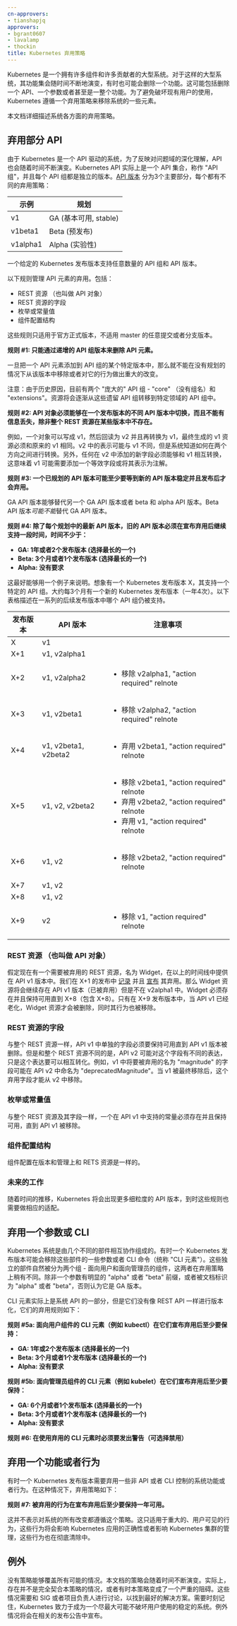 ```yaml
---
cn-approvers:
- tianshapjq
approvers:
- bgrant0607
- lavalamp
- thockin
title: Kubernetes 弃用策略
---
```




Kubernetes 是一个拥有许多组件和许多贡献者的大型系统。对于这样的大型系统，其功能集会随时间不断地演变，有时也可能会删除一个功能。这可能包括删除一个 API、一个参数或者甚至是一整个功能。为了避免破坏现有用户的使用，Kubernetes 遵循一个弃用策略来移除系统的一些元素。


本文档详细描述系统各方面的弃用策略。


## 弃用部分 API


由于 Kubernetes 是一个 API 驱动的系统，为了反映对问题域的深化理解，API 也会随着时间不断演变。Kubernetes API 实际上是一个 API 集合，称作 "API 组"，并且每个 API 组都是独立的版本。[API 版本](/docs/reference/api-overview/#api-versioning) 分为3个主要部分，每个都有不同的弃用策略：


| 示例     | 规划                            |
|----------|----------------------------------|
| v1       | GA (基本可用, stable)            |
| v1beta1  | Beta (预发布)                    |
| v1alpha1 | Alpha (实验性)                   |


一个给定的 Kubernetes 发布版本支持任意数量的 API 组和 API 版本。


以下规则管理 API 元素的弃用。包括：

   * REST 资源 （也叫做 API 对象）
   * REST 资源的字段
   * 枚举或常量值
   * 组件配置结构


这些规则只适用于官方正式版本，不适用 master 的任意提交或者分支版本。


**规则 #1: 只能通过递增的 API 组版本来删除 API 元素。**


一旦把一个 API 元素添加到 API 组的某个特定版本中，那么就不能在没有规划的情况下从该版本中移除或者对它的行为做出重大的改变。


注意：由于历史原因，目前有两个 "庞大的" API 组 - "core" （没有组名）和 "extensions"。资源将会逐渐从这些遗留 API 组转移到特定领域的 API 组中。


**规则 #2: API 对象必须能够在一个发布版本的不同 API 版本中切换，而且不能有信息丢失，除非整个 REST 资源在某些版本中不存在。**


例如，一个对象可以写成 v1，然后回读为 v2 并且再转换为 v1，最终生成的 v1 资源必须和原来的 v1 相同。v2 中的表示可能与 v1 不同，但是系统知道如何在两个方向之间进行转换。另外，任何在 v2 中添加的新字段必须能够和 v1 相互转换，这意味着 v1 可能需要添加一个等效字段或将其表示为注解。


**规则 #3: 一个已规划的 API 版本可能至少要等到新的 API 版本稳定并且发布后才会弃用。**


GA API 版本能够替代另一个 GA API 版本或者 beta 和 alpha API 版本。Beta API 版本*可能不能*替代 GA API 版本。


**规则 #4: 除了每个规划中的最新 API 版本，旧的 API 版本必须在宣布弃用后继续支持一段时间，时间不少于：**

   * **GA: 1年或者2个发布版本 (选择最长的一个)**
   * **Beta: 3个月或者1个发布版本 (选择最长的一个)**
   * **Alpha: 没有要求**


这最好能够用一个例子来说明。想象有一个 Kubernetes 发布版本 X，其支持一个特定的 API 组。大约每3个月有一个新的 Kubernetes 发布版本（一年4次）。以下表格描述在一系列的后续发布版本中哪个 API 组仍被支持。


<table>
  <thead>
    <tr>
      <th>发布版本</th>
      <th>API 版本</th>
      <th>注意事项</th>
    </tr>
  </thead>
  <tbody>
    <tr>
      <td>X</td>
      <td>v1</td>
      <td></td>
    </tr>
    <tr>
      <td>X+1</td>
      <td>v1, v2alpha1</td>
      <td></td>
    </tr>
    <tr>
      <td>X+2</td>
      <td>v1, v2alpha2</td>
      <td>
        <ul>
           <li>移除 v2alpha1, "action required" relnote</li>
        </ul>
      </td>
    </tr>
    <tr>
      <td>X+3</td>
      <td>v1, v2beta1</td>
      <td>
        <ul>
          <li>移除 v2alpha2, "action required" relnote</li>
        </ul>
      </td>
    </tr>
    <tr>
      <td>X+4</td>
      <td>v1, v2beta1, v2beta2</td>
      <td>
        <ul>
          <li>弃用 v2beta1, "action required" relnote</li>
        </ul>
      </td>
    </tr>
    <tr>
      <td>X+5</td>
      <td>v1, v2, v2beta2</td>
      <td>
        <ul>
          <li>移除 v2beta1, "action required" relnote</li>
          <li>弃用 v2beta2, "action required" relnote</li>
          <li>弃用 v1, "action required" relnote</li>
        </ul>
      </td>
    </tr>
    <tr>
      <td>X+6</td>
      <td>v1, v2</td>
      <td>
        <ul>
          <li>移除 v2beta2, "action required" relnote</li>
        </ul>
      </td>
    </tr>
    <tr>
      <td>X+7</td>
      <td>v1, v2</td>
      <td></td>
    </tr>
    <tr>
      <td>X+8</td>
      <td>v1, v2</td>
      <td></td>
    </tr>
    <tr>
      <td>X+9</td>
      <td>v2</td>
      <td>
        <ul>
          <li>移除 v1, "action required" relnote</li>
        </ul>
      </td>
    </tr>
  </tbody>
</table>


### REST 资源 （也叫做 API 对象）


假定现在有一个需要被弃用的 REST 资源，名为 Widget，在以上的时间线中提供在 API v1 版本中。我们在 X+1 的发布中 [记录](/docs/reference/deprecation-policy/) 并且 [宣布](https://groups.google.com/forum/#!forum/kubernetes-announce) 其弃用。那么 Widget 资源将会继续存在 API v1 版本（已被弃用）但是不在 v2alpha1 中。Widget 必须存在并且保持可用直到 X+8（包含 X+8）。只有在 X+9 发布版本中，当 API v1 已经老化，Widget 资源才会被删除，同时其行为也被移除。


### REST 资源的字段


与整个 REST 资源一样，API v1 中单独的字段必须要保持可用直到 API v1 版本被删除。但是和整个 REST 资源不同的是，API v2 可能对这个字段有不同的表达，只是这个表达要可以相互转化。例如，v1 中将要被弃用的名为 "magnitude" 的字段可能在 API v2 中命名为 "deprecatedMagnitude"。当 v1 被最终移除后，这个弃用字段才能从 v2 中移除。


### 枚举或常量值


与整个 REST 资源及其字段一样，一个在 API v1 中支持的常量必须存在并且保持可用，直到 API v1 被移除。


### 组件配置结构


组件配置在版本和管理上和 RETS 资源是一样的。


### 未来的工作


随着时间的推移，Kubernetes 将会出现更多细粒度的 API 版本，到时这些规则也需要做相应的适配。


## 弃用一个参数或 CLI


Kubernetes 系统是由几个不同的部件相互协作组成的。有时一个 Kubernetes 发布版本可能会移除这些部件的一些参数或者 CLI 命令（统称 "CLI 元素"）。这些独立的部件自然被分为两个组 - 面向用户和面向管理员的组件，这两者在弃用策略上稍有不同。除非一个参数有明显的 "alpha" 或者 "beta" 前缀，或者被文档标识为 "alpha" 或者 "beta"，否则认为它是 GA 版本。


CLI 元素实际上是系统 API 的一部分，但是它们没有像 REST API 一样进行版本化，它们的弃用规则如下：


**规则 #5a: 面向用户组件的 CLI 元素（例如 kubectl）在它们宣布弃用后至少要保持：**

   * **GA: 1年或2个发布版本 (选择最长的一个)**
   * **Beta: 3个月或者1个发布版本 (选择最长的一个)**
   * **Alpha: 没有要求**


**规则 #5b: 面向管理员组件的 CLI 元素（例如 kubelet）在它们宣布弃用后至少要保持：**

   * **GA: 6个月或者1个发布版本 (选择最长的一个)**
   * **Beta: 3个月或者1个发布版本 (选择最长的一个)**
   * **Alpha: 没有要求**


**规则 #6: 在使用弃用的 CLI 元素时必须要发出警告（可选择禁用）**


## 弃用一个功能或者行为


有时一个 Kubernetes 发布版本需要弃用一些非 API 或者 CLI 控制的系统功能或者行为。在这种情况下，弃用策略如下：


**规则 #7: 被弃用的行为在宣布弃用后至少要保持一年可用。**


这并不表示对系统的所有改变都遵循这个策略。这只适用于重大的、用户可见的行为，这些行为将会影响 Kubernetes 应用的正确性或者影响 Kubernetes 集群的管理，这些行为也在彻底清除中。


## 例外


没有策略能够覆盖所有可能的情况。本文档的策略会随着时间不断演变。实际上，存在并不是完全契合本策略的情况，或者有时本策略变成了一个严重的阻碍。这些情况需要和 SIG 或者项目负责人进行讨论，以找到最好的解决方案。需要时刻记住，Kubernetes 致力于成为一个尽最大可能不破坏用户使用的稳定的系统。例外情况将会在相关的发布公告中宣布。
